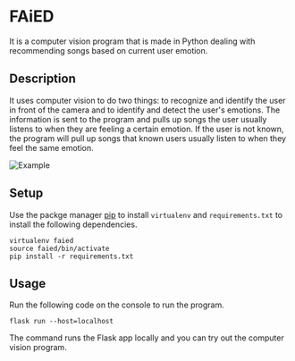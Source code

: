 # FAiED

It is a computer vision program that is made in Python dealing with recommending songs based on current user emotion.

## Description

It uses computer vision to do two things: to recognize and identify the user in front of the camera and to identify and detect the user's emotions. The information is sent to the program and pulls up songs the user usually listens to when they are feeling a certain emotion. If the user is not known, the program will pull up songs that known users usually listen to when they feel the same emotion.

![Example](https://user-images.githubusercontent.com/45746064/111519609-a7988200-872d-11eb-957e-88ec18adb931.png)

## Setup

Use the packge manager [pip](https://pip.pypa.io/en/stable/) to install `virtualenv` and `requirements.txt` to install the following dependencies.

```pip install virtualenv
virtualenv faied
source faied/bin/activate
pip install -r requirements.txt
```

## Usage

Run the following code on the console to run the program.

`flask run --host=localhost`

The command runs the Flask app locally and you can try out the computer vision program.
